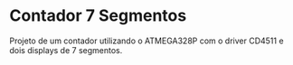 # Contador 7 Segmentos

Projeto de um contador utilizando o ATMEGA328P com o driver CD4511 e 
dois displays de 7 segmentos.

